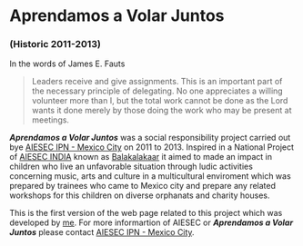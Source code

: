 # Aprendamos a Volar Juntos 
### (Historic 2011-2013)

In the words of James E. Fauts

> Leaders receive and give assignments. This is an important part of the necessary principle of delegating. No one appreciates a willing volunteer more than I, but the total work cannot be done as the Lord wants it done merely by those doing the work who may be present at meetings.

**_Aprendamos a Volar Juntos_** was a social responsibility project carried out bye [AIESEC IPN - Mexico City](https://www.facebook.com/AIESEC.IPN.FANPAGE) on 2011 to 2013. Inspired in a National Project of [AIESEC INDIA](www.aiesec.in) known as [Balakalakaar](https://www.facebook.com/BKKHYD) it aimed to made an impact  in children who live an unfavorable situation through ludic activities concerning music, arts and culture in a multicultural enviroment which was prepared by trainees who came to Mexico city and prepare any related workshops for this children on diverse orphanats and charity houses.

This is the first version of the web page related to this project which was developed by [me](mailto:hi@jairaviles.mx). For more informartion of AIESEC or **_Aprendamos a Volar Juntos_** please contact [AIESEC IPN - Mexico City](https://www.facebook.com/AIESEC.IPN.FANPAGE).
